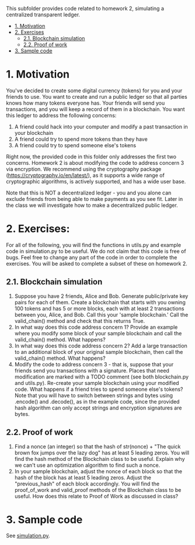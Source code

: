 This subfolder provides code related to homework 2, simulating a centralized transparent ledger.

- [1. Motivation](#1-motivation)
- [2. Exercises](#2-exercises)
  - [2.1. Blockchain simulation](#21-blockchain-simulation)
  - [2.2. Proof of work](#22-proof-of-work)
- [3. Sample code](#3-sample-code)

# 1. Motivation

You've decided to create some digital currency (tokens) for you and your friends to use. You want to create and run a public ledger so that all parties knows how many tokens everyone has. Your friends will send you transactions, and you will keep a record of them in a blockchain. You want this ledger to address the following concerns:
1. A friend could hack into your computer and modify a past transaction in your blockchain
2. A friend could try to spend more tokens than they have
3. A friend could try to spend someone else's tokens

Right now, the provided code in this folder only addresses the first two concerns. Homework 2 is about modifying the code to address concern 3 via encryption.
We recommend using the cryptography package (https://cryptography.io/en/latest/), as it supports a wide range of cryptographic algorithms, is actively supported, and has a wide user base.

Note that this is NOT a decentralized ledger - you and you alone can exclude friends from being able to make payments as you see fit. Later in the class we will investigate how to make a decentralized public ledger.

# 2. Exercises:
For all of the following, you will find the functions in utils.py and example code in simulation.py to be useful. We do not claim that this code is free of bugs. Feel free to change any part of the code in order to complete the exercises. You will be asked to complete a subset of these on homework 2.

## 2.1. Blockchain simulation
1. Suppose you have 2 friends, Alice and Bob. Generate public/private key pairs for each of them. Create a blockchain that starts with you owning 100 tokens and has 5 or more blocks, each with at least 2 transactions between you, Alice, and Bob. Call this your 'sample blockchain.' Call the valid_chain() method and check that this returns True.
2. In what way does this code address concern 1? Provide an example where you modify some block of your sample blockchain and call the valid_chain() method. What happens?
3. In what way does this code address concern 2? Add a large transaction to an additional block of your original sample blockchain, then call the valid_chain() method. What happens?
4. Modify the code to address concern 3 - that is, suppose that your friends send you transactions with a signature. Places that need modification are marked with a TODO comment (see both blockchain.py and utils.py). Re-create your sample blockchain using your modified code. What happens if a friend tries to spend someone else's tokens? Note that you will have to switch between strings and bytes using .encode() and .decode(), as in the example code, since the provided hash algorithm can only accept strings and encryption signatures are bytes.

## 2.2. Proof of work
1. Find a nonce (an integer) so that the hash of str(nonce) + "The quick brown fox jumps over the lazy dog" has at least 5 leading zeros. You will find the hash method of the Blockchain class to be useful. Explain why we can't use an optimization algorithm to find such a nonce.
2. In your sample blockchain, adjust the nonce of each block so that the hash of the block has at least 5 leading zeros. Adjust the "previous_hash" of each block accordingly. You will find the proof_of_work and valid_proof methods of the Blockchain class to be useful. How does this relate to Proof of Work as discussed in class?

# 3. Sample code
See [simulation.py](simulation.py).
